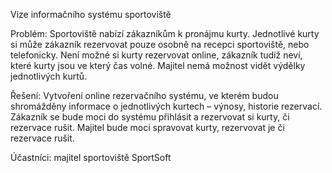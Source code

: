 Vize informačního systému sportoviště

Problém:
Sportoviště nabízí zákazníkům k pronájmu kurty.
Jednotlivé kurty si může zákazník rezervovat pouze osobně na recepci sportoviště, nebo telefonicky. 
Není možné si kurty rezervovat online, zákazník tudíž neví, které kurty jsou ve který čas volné. 
Majitel nemá možnost vidět výdělky jednotlivých kurtů.

Řešení:
Vytvoření online rezervačního systému, 
ve kterém budou shromážděny informace o jednotlivých kurtech – výnosy, historie rezervací.
Zákazník se bude moci do systému přihlásit a rezervovat si kurty, či rezervace rušit. 
Majitel bude moci spravovat kurty, rezervovat je či rezervace rušit.

Účastníci:
	majitel sportoviště
	SportSoft
